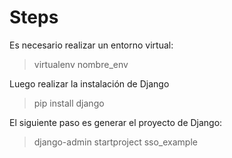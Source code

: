 # Steps

Es necesario realizar un entorno virtual:

>
> virtualenv nombre_env
>

Luego realizar la instalación de Django

>
>  pip install django
>

El siguiente paso es generar el proyecto de Django:

>
> django-admin startproject sso_example
>